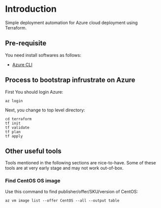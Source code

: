 # Introduction

Simple deployment automation for Azure cloud deployment using Terraform.

## Pre-requisite

You need install softwares as follows:

- [Azure CLI][1]

## Process to bootstrap infrustrate on Azure

First You should login Azure:

    az login

Next, you change to top level directory:

    cd terraform
    tf init
    tf validate
    tf plan
    tf apply

## Other useful tools

Tools mentioned in the following sections are nice-to-have. Some of these tools
are at very early stage and may not work out-of-box.

### Find CentOS OS image

Use this command to find publisher/offer/SKU/version of CentOS:

    az vm image list --offer CentOS --all --output table


[1]: https://docs.microsoft.com/en-us/cli/azure/install-azure-cli
[3]: https://28mm.github.io/blast-radius-docs/
[5]: https://www.ansible.com/

